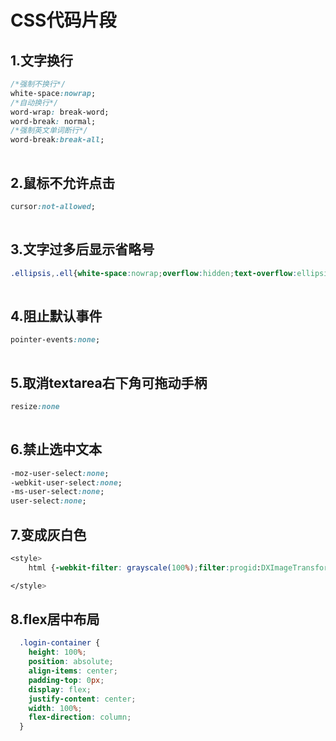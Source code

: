 
# CSS代码片段

##  **1.文字换行**

```css
/*强制不换行*/
white-space:nowrap;
/*自动换行*/
word-wrap: break-word;
word-break: normal;
/*强制英文单词断行*/
word-break:break-all;
```

![点击并拖拽以移动](data:image/gif;base64,R0lGODlhAQABAPABAP///wAAACH5BAEKAAAALAAAAAABAAEAAAICRAEAOw==)

## **2.鼠标不允许点击**

```css
cursor:not-allowed;
```

![点击并拖拽以移动](data:image/gif;base64,R0lGODlhAQABAPABAP///wAAACH5BAEKAAAALAAAAAABAAEAAAICRAEAOw==)

## **3.文字过多后显示省略号**

```css
.ellipsis,.ell{white-space:nowrap;overflow:hidden;text-overflow:ellipsis}
```

![点击并拖拽以移动](data:image/gif;base64,R0lGODlhAQABAPABAP///wAAACH5BAEKAAAALAAAAAABAAEAAAICRAEAOw==)

## **4.阻止默认事件**

```css
pointer-events:none;
```

![点击并拖拽以移动](data:image/gif;base64,R0lGODlhAQABAPABAP///wAAACH5BAEKAAAALAAAAAABAAEAAAICRAEAOw==)

## **5.取消textarea右下角可拖动手柄**

```css
resize:none
```

![点击并拖拽以移动](data:image/gif;base64,R0lGODlhAQABAPABAP///wAAACH5BAEKAAAALAAAAAABAAEAAAICRAEAOw==)

## **6.禁止选中文本**

```css
-moz-user-select:none;
-webkit-user-select:none;
-ms-user-select:none;
user-select:none;
```

## 7.变成灰白色

```css
<style>
    html {-webkit-filter: grayscale(100%);filter:progid:DXImageTransform.Microsoft.BasicImage(graysale=1);} 

</style>
```

## 8.flex居中布局

```css
  .login-container {
    height: 100%;
    position: absolute;
    align-items: center;
    padding-top: 0px;
    display: flex;
    justify-content: center;
    width: 100%;
    flex-direction: column;
  }
```

